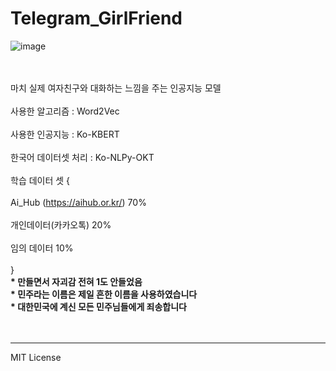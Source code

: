 # Telegram_GirlFriend

![image](https://user-images.githubusercontent.com/101767824/170328050-f61afba7-361b-40bc-b17b-e0e16435fa15.png)

<br></br>
마치 실제 여자친구와 대화하는 느낌을 주는 인공지능 모델
<br></br>
사용한 알고리즘 : Word2Vec <br></br>
사용한 인공지능 : Ko-KBERT <br></br>
한국어 데이터셋 처리 : Ko-NLPy-OKT <br></br>
학습 데이터 셋 { <br></br>
Ai_Hub (https://aihub.or.kr/) 70% <br></br>
개인데이터(카카오톡)               20% <br></br>
임의 데이터                      10% <br></br>
}<br>
<b> * 만들면서 자괴감 전혀 1도 안들었음 </b><br>
<b> * 민주라는 이름은 제일 흔한 이름을 사용하였습니다</b><br>
<b> * 대한민국에 계신 모든 민주님들에게 죄송합니다</b><br>
<br><br>
***
MIT License
